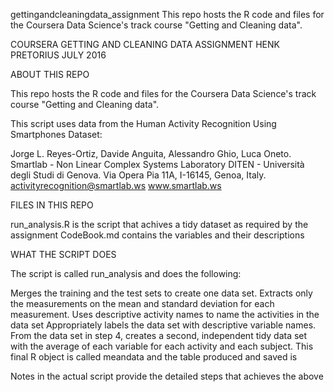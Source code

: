 gettingandcleaningdata_assignment
This repo hosts the R code and files for the Coursera Data Science's track course "Getting and Cleaning data".

COURSERA GETTING AND CLEANING DATA ASSIGNMENT
HENK PRETORIUS
JULY 2016

ABOUT THIS REPO

This repo hosts the R code and files for the Coursera Data Science's track course "Getting and Cleaning data".

This script uses data from the Human Activity Recognition Using Smartphones Dataset:

Jorge L. Reyes-Ortiz, Davide Anguita, Alessandro Ghio, Luca Oneto.
Smartlab - Non Linear Complex Systems Laboratory
DITEN - Università degli Studi di Genova.
Via Opera Pia 11A, I-16145, Genoa, Italy.
activityrecognition@smartlab.ws
 www.smartlab.ws

 FILES IN THIS REPO

 run_analysis.R is the script that achives a tidy dataset as required by the assignment
 CodeBook.md contains the variables and their descriptions 

 WHAT THE SCRIPT DOES

 The script is called run_analysis and does the following:

Merges the training and the test sets to create one data set.
Extracts only the measurements on the mean and standard deviation for each measurement.
Uses descriptive activity names to name the activities in the data set
Appropriately labels the data set with descriptive variable names.
From the data set in step 4, creates a second, independent tidy data set with the average of each variable for each activity and each subject.
This final R object is called meandata and the table produced and saved is 

Notes in the actual script provide the detailed steps that achieves the above
